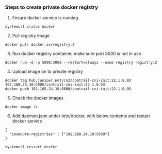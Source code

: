 ### Steps to create private docker registry

1. Ensure docker service is running
```
systemctl status docker
```
2. Pull registry image
```
docker pull docker.io/registry:2
```
3. Run docker registry container, make sure port 5000 is not in use
```
docker run -d -p 5000:5000 --restart=always --name registry registry:2
```
4. Upload image on to private registry
```
docker tag hub.juniper.net/cn2/contrail-cni-init:22.1.0.93 192.168.24.10:5000/contrail-cni-init:22.1.0.93
docker push 192.168.24.10:5000/contrail-cni-init:22.1.0.93
```
5. Check the docker images
```
docker image ls
```
6. Add daemon.json under /etc/docker, with below contents and restart docker service
```
{
  "insecure-registries" : ["192.168.24.10:5000"]
}
```
```
systemctl restart docker
```
